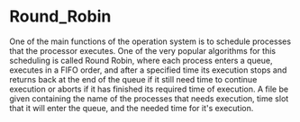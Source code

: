 # Round_Robin
One of the main functions of the operation system is to schedule processes that  the processor executes. One of the very popular algorithms for this scheduling  is called Round Robin, where each process enters a queue, executes in a FIFO  order, and after a specified time its execution stops and returns back at the end  of the queue if it still need time to continue execution or aborts if it has finished  its required time of execution.  A file be given containing the name of the processes that needs execution, time slot that it will enter the queue, and the needed time for it's execution.
